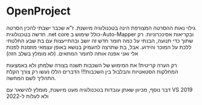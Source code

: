 # OpenProject
גילוי נאות 
ההסרטה המצורפת הינה בטכנולוגיה מיושנת.
ז"א שכבר ישבתי להכין הסרטה חדשה בטכנולוגית .net core 
כולל שימוש ב-Auto-Mapper  ובקריאות אסינכרוניות.
רק שתוך כדי תנועה, הבנתי על כמה חומר חדש זה יושב ובהתייעצות עם בת שבע החלטתי ללכת על המוכר והידוע.
אבל, בת שתרצה להעמיק בנושא באופן עצמאי מוזמנת לפנות אלי ואני אפנה אותה לחומר המתאים.
(לא מומלץ בשלב הזה)

רק הערה קריטית!
את המימוש של השכבות תשנה בצורה שלמתן ולא באמצעות המחלקות הסטאטיות והבלבול בין השכבות!!! הדברים הללו נעשו רק צורך הקלת התהליך לשם המחשה.

דבר נוסף, מכיוון שאתן עובדות בטכנולוגיה מעט מיושנת, מומלץ להישאר עם  VS 2019  ולא לעלות ל-2022


